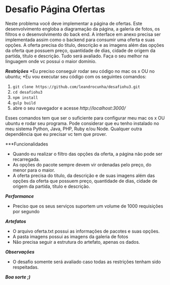 # Desafio Página Ofertas

Neste problema você deve implementar a página de ofertas.
Este desenvolvimento engloba a diagramação da página, a galeria de fotos, os filtros e o desenvolvimento do back end.
A interface em anexo precisa ser implementada assim como o backend para consumir uma oferta e suas opções.
A oferta precisa do titulo, descrição e as imagens além das opções da oferta que possuem preço, quantidade de dias, cidade de origem da partida, título e descrição.
Tudo será avaliado. Faça o seu melhor na linguagem onde vc possui o maior domínio.

***Restrições***
*Eu preciso conseguir rodar seu código no mac os x OU no ubuntu;
*Eu vou executar seu código com os seguintes comandos:

1. ```git clone https://github.com/leandrocunha/desafiohu3.git```
2. ```cd desafiohu3```
3. ```npm install```
4. ```gulp build```
5. abre o seu navegador e acesse *http://localhost:3000/*

Esses comandos tem que ser o suficiente para configurar meu mac os x OU ubuntu e rodar seu programa. Pode considerar que eu tenho instalado no meu sistema Python, Java, PHP, Ruby e/ou Node. Qualquer outra dependência que eu precisar vc tem que prover.

***Funcionalidades
* Quando eu realizar o filtro das opções da oferta, a página não pode ser recarregada.
* As opções do pacote sempre devem vir ordenadas pelo preço, do menor para o maior.
* A oferta precisa do titulo, da descrição e de suas imagens além das opções da oferta que possuem preço, quantidade de dias, cidade de origem da partida, título e descrição. 

***Performance***
* Preciso que os seus serviços suportem um volume de 1000 requisições por segundo

***Artefatos***
* O arquivo oferta.txt possui as informações de pacotes e suas opções.
* A pasta imagens possui as imagens da galeria de fotos
* Não precisa seguir a estrutura do artefato, apenas os dados.

***Observações***
* O desafio somente será avaliado caso todas as restrições tenham sido respeitadas.

***Boa sorte ;)***

